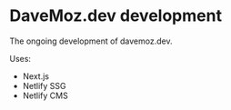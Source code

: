 # DaveMoz.dev development

The ongoing development of davemoz.dev.

Uses:

* Next.js
* Netlify SSG
* Netlify CMS
